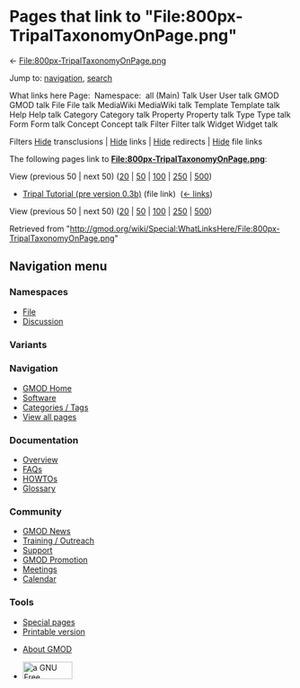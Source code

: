 <div id="mw-page-base" class="noprint">

</div>

<div id="mw-head-base" class="noprint">

</div>

<div id="content" class="mw-body" role="main">

<span id="top"></span>

<div id="mw-js-message" style="display:none;">

</div>



# <span dir="auto">Pages that link to "File:800px-TripalTaxonomyOnPage.png"</span>

<div id="bodyContent">

<div id="contentSub">

←
[File:800px-TripalTaxonomyOnPage.png](/wiki/File:800px-TripalTaxonomyOnPage.png "File:800px-TripalTaxonomyOnPage.png")

</div>

<div id="jump-to-nav" class="mw-jump">

Jump to: [navigation](#mw-navigation), [search](#p-search)

</div>

<div id="mw-content-text">

What links here Page:  Namespace:  all (Main) Talk User User talk GMOD
GMOD talk File File talk MediaWiki MediaWiki talk Template Template talk
Help Help talk Category Category talk Property Property talk Type Type
talk Form Form talk Concept Concept talk Filter Filter talk Widget
Widget talk

Filters
[Hide](/mediawiki/index.php?title=Special:WhatLinksHere/File:800px-TripalTaxonomyOnPage.png&hidetrans=1 "Special:WhatLinksHere/File:800px-TripalTaxonomyOnPage.png")
transclusions \|
[Hide](/mediawiki/index.php?title=Special:WhatLinksHere/File:800px-TripalTaxonomyOnPage.png&hidelinks=1 "Special:WhatLinksHere/File:800px-TripalTaxonomyOnPage.png")
links \|
[Hide](/mediawiki/index.php?title=Special:WhatLinksHere/File:800px-TripalTaxonomyOnPage.png&hideredirs=1 "Special:WhatLinksHere/File:800px-TripalTaxonomyOnPage.png")
redirects \|
[Hide](/mediawiki/index.php?title=Special:WhatLinksHere/File:800px-TripalTaxonomyOnPage.png&hideimages=1 "Special:WhatLinksHere/File:800px-TripalTaxonomyOnPage.png")
file links

The following pages link to
**[File:800px-TripalTaxonomyOnPage.png](/wiki/File:800px-TripalTaxonomyOnPage.png "File:800px-TripalTaxonomyOnPage.png")**:

View (previous 50 \| next 50)
([20](/mediawiki/index.php?title=Special:WhatLinksHere/File:800px-TripalTaxonomyOnPage.png&limit=20 "Special:WhatLinksHere/File:800px-TripalTaxonomyOnPage.png")
\|
[50](/mediawiki/index.php?title=Special:WhatLinksHere/File:800px-TripalTaxonomyOnPage.png&limit=50 "Special:WhatLinksHere/File:800px-TripalTaxonomyOnPage.png")
\|
[100](/mediawiki/index.php?title=Special:WhatLinksHere/File:800px-TripalTaxonomyOnPage.png&limit=100 "Special:WhatLinksHere/File:800px-TripalTaxonomyOnPage.png")
\|
[250](/mediawiki/index.php?title=Special:WhatLinksHere/File:800px-TripalTaxonomyOnPage.png&limit=250 "Special:WhatLinksHere/File:800px-TripalTaxonomyOnPage.png")
\|
[500](/mediawiki/index.php?title=Special:WhatLinksHere/File:800px-TripalTaxonomyOnPage.png&limit=500 "Special:WhatLinksHere/File:800px-TripalTaxonomyOnPage.png"))

- [Tripal Tutorial (pre version
  0.3b)](/wiki/Tripal_Tutorial_(pre_version_0.3b) "Tripal Tutorial (pre version 0.3b)")
  (file link) ‎ <span class="mw-whatlinkshere-tools">([←
  links](/mediawiki/index.php?title=Special:WhatLinksHere&target=Tripal+Tutorial+%28pre+version+0.3b%29 "Special:WhatLinksHere"))</span>

View (previous 50 \| next 50)
([20](/mediawiki/index.php?title=Special:WhatLinksHere/File:800px-TripalTaxonomyOnPage.png&limit=20 "Special:WhatLinksHere/File:800px-TripalTaxonomyOnPage.png")
\|
[50](/mediawiki/index.php?title=Special:WhatLinksHere/File:800px-TripalTaxonomyOnPage.png&limit=50 "Special:WhatLinksHere/File:800px-TripalTaxonomyOnPage.png")
\|
[100](/mediawiki/index.php?title=Special:WhatLinksHere/File:800px-TripalTaxonomyOnPage.png&limit=100 "Special:WhatLinksHere/File:800px-TripalTaxonomyOnPage.png")
\|
[250](/mediawiki/index.php?title=Special:WhatLinksHere/File:800px-TripalTaxonomyOnPage.png&limit=250 "Special:WhatLinksHere/File:800px-TripalTaxonomyOnPage.png")
\|
[500](/mediawiki/index.php?title=Special:WhatLinksHere/File:800px-TripalTaxonomyOnPage.png&limit=500 "Special:WhatLinksHere/File:800px-TripalTaxonomyOnPage.png"))

</div>

<div class="printfooter">

Retrieved from
"<http://gmod.org/wiki/Special:WhatLinksHere/File:800px-TripalTaxonomyOnPage.png>"

</div>

<div id="catlinks" class="catlinks catlinks-allhidden">

</div>

<div class="visualClear">

</div>

</div>

</div>

<div id="mw-navigation">

## Navigation menu

<div id="mw-head">



<div id="left-navigation">

<div id="p-namespaces" class="vectorTabs" role="navigation"
aria-labelledby="p-namespaces-label">

### Namespaces

- <span id="ca-nstab-image"><a href="/wiki/File:800px-TripalTaxonomyOnPage.png" accesskey="c"
  title="View the file page [c]">File</a></span>
- <span id="ca-talk"><a
  href="/mediawiki/index.php?title=File_talk:800px-TripalTaxonomyOnPage.png&amp;action=edit&amp;redlink=1"
  accesskey="t"
  title="Discussion about the content page [t]">Discussion</a></span>

</div>

<div id="p-variants" class="vectorMenu emptyPortlet" role="navigation"
aria-labelledby="p-variants-label">

### 

### Variants[](#)

<div class="menu">

</div>

</div>

</div>

<div id="right-navigation">





</div>



</div>

</div>

</div>

<div id="mw-panel">

<div id="p-logo" role="banner">

<a href="/wiki/Main_Page"
style="background-image: url(http://gmod.org/images/GMOD-cogs.png);"
title="Visit the main page"></a>

</div>

<div id="p-Navigation" class="portal" role="navigation"
aria-labelledby="p-Navigation-label">

### Navigation

<div class="body">

- <span id="n-GMOD-Home">[GMOD Home](/wiki/Main_Page)</span>
- <span id="n-Software">[Software](/wiki/GMOD_Components)</span>
- <span id="n-Categories-.2F-Tags">[Categories /
  Tags](/wiki/Categories)</span>
- <span id="n-View-all-pages">[View all
  pages](/wiki/Special:AllPages)</span>

</div>

</div>

<div id="p-Documentation" class="portal" role="navigation"
aria-labelledby="p-Documentation-label">

### Documentation

<div class="body">

- <span id="n-Overview">[Overview](/wiki/Overview)</span>
- <span id="n-FAQs">[FAQs](/wiki/Category:FAQ)</span>
- <span id="n-HOWTOs">[HOWTOs](/wiki/Category:HOWTO)</span>
- <span id="n-Glossary">[Glossary](/wiki/Glossary)</span>

</div>

</div>

<div id="p-Community" class="portal" role="navigation"
aria-labelledby="p-Community-label">

### Community

<div class="body">

- <span id="n-GMOD-News">[GMOD News](/wiki/GMOD_News)</span>
- <span id="n-Training-.2F-Outreach">[Training /
  Outreach](/wiki/Training_and_Outreach)</span>
- <span id="n-Support">[Support](/wiki/Support)</span>
- <span id="n-GMOD-Promotion">[GMOD
  Promotion](/wiki/GMOD_Promotion)</span>
- <span id="n-Meetings">[Meetings](/wiki/Meetings)</span>
- <span id="n-Calendar">[Calendar](/wiki/Calendar)</span>

</div>

</div>

<div id="p-tb" class="portal" role="navigation"
aria-labelledby="p-tb-label">

### Tools

<div class="body">

- <span id="t-specialpages"><a href="/wiki/Special:SpecialPages" accesskey="q"
  title="A list of all special pages [q]">Special pages</a></span>
- <span id="t-print"><a
  href="/mediawiki/index.php?title=Special:WhatLinksHere/File:800px-TripalTaxonomyOnPage.png&amp;printable=yes"
  rel="alternate" accesskey="p"
  title="Printable version of this page [p]">Printable version</a></span>

</div>

</div>

</div>

</div>

<div id="footer" role="contentinfo">

- <span id="footer-places-about">[About
  GMOD](/wiki/GMOD:About "GMOD:About")</span>

<!-- -->

- <span id="footer-copyrightico">[<img src="http://www.gnu.org/graphics/gfdl-logo-small.png" width="88"
  height="31" alt="a GNU Free Documentation License" />](http://www.gnu.org/licenses/fdl-1.3.html)</span>


<div style="clear:both">

</div>

</div>

